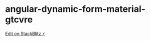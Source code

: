 # angular-dynamic-form-material-gtcvre

[Edit on StackBlitz ⚡️](https://stackblitz.com/edit/angular-dynamic-form-material-gtcvre)
